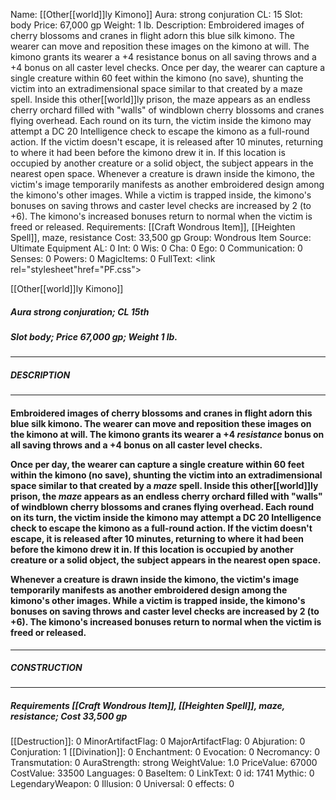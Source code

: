 Name: [[Other[[world]]ly Kimono]]
Aura: strong conjuration
CL: 15
Slot: body
Price: 67,000 gp
Weight: 1 lb.
Description: Embroidered images of cherry blossoms and cranes in flight adorn this blue silk kimono. The wearer can move and reposition these images on the kimono at will. The kimono grants its wearer a +4 resistance bonus on all saving throws and a +4 bonus on all caster level checks. Once per day, the wearer can capture a single creature within 60 feet within the kimono (no save), shunting the victim into an extradimensional space similar to that created by a maze spell. Inside this other[[world]]ly prison, the maze appears as an endless cherry orchard filled with "walls" of windblown cherry blossoms and cranes flying overhead. Each round on its turn, the victim inside the kimono may attempt a DC 20 Intelligence check to escape the kimono as a full-round action. If the victim doesn't escape, it is released after 10 minutes, returning to where it had been before the kimono drew it in. If this location is occupied by another creature or a solid object, the subject appears in the nearest open space. Whenever a creature is drawn inside the kimono, the victim's image temporarily manifests as another embroidered design among the kimono's other images. While a victim is trapped inside, the kimono's bonuses on saving throws and caster level checks are increased by 2 (to +6). The kimono's increased bonuses return to normal when the victim is freed or released.
Requirements: [[Craft Wondrous Item]], [[Heighten Spell]], maze, resistance
Cost: 33,500 gp
Group: Wondrous Item
Source: Ultimate Equipment
AL: 0
Int: 0
Wis: 0
Cha: 0
Ego: 0
Communication: 0
Senses: 0
Powers: 0
MagicItems: 0
FullText: <link rel="stylesheet"href="PF.css"><div class="heading"><p class="alignleft">[[Other[[world]]ly Kimono]]</p><div style="clear: both;"></div></div><div><h5><b>Aura </b>strong conjuration; <b>CL </b>15th</h5><h5><b>Slot </b>body; <b>Price </b>67,000 gp; <b>Weight </b>1 lb.</h5></div><hr/><div><h5><b>DESCRIPTION</b></h5></div><hr/><div><h4><p>Embroidered images of cherry blossoms and cranes in flight adorn this blue silk kimono. The wearer can move and reposition these images on the kimono at will. The kimono grants its wearer a +4 <i>resistance</i> bonus on all saving throws and a +4 bonus on all caster level checks. </p><p>Once per day, the wearer can capture a single creature within 60 feet within the kimono (no save), shunting the victim into an extradimensional space similar to that created by a <i>maze</i> spell. Inside this other[[world]]ly prison, the <i>maze</i> appears as an endless cherry orchard filled with "walls" of windblown cherry blossoms and cranes flying overhead. Each round on its turn, the victim inside the kimono may attempt a DC 20 Intelligence check to escape the kimono as a full-round action. If the victim doesn't escape, it is released after 10 minutes, returning to where it had been before the kimono drew it in. If this location is occupied by another creature or a solid object, the subject appears in the nearest open space. </p><p>Whenever a creature is drawn inside the kimono, the victim's image temporarily manifests as another embroidered design among the kimono's other images. While a victim is trapped inside, the kimono's bonuses on saving throws and caster level checks are increased by 2 (to +6). The kimono's increased bonuses return to normal when the victim is freed or released.</p></h4></div><hr/><div><h5><b>CONSTRUCTION</b></h5></div><hr/><div><h5><b>Requirements </b>[[Craft Wondrous Item]], [[Heighten Spell]], <i>maze</i>, <i>resistance</i>; <b>Cost </b>33,500 gp</h5></div>
[[Destruction]]: 0
MinorArtifactFlag: 0
MajorArtifactFlag: 0
Abjuration: 0
Conjuration: 1
[[Divination]]: 0
Enchantment: 0
Evocation: 0
Necromancy: 0
Transmutation: 0
AuraStrength: strong
WeightValue: 1.0
PriceValue: 67000
CostValue: 33500
Languages: 0
BaseItem: 0
LinkText: 0
id: 1741
Mythic: 0
LegendaryWeapon: 0
Illusion: 0
Universal: 0
effects: 0
